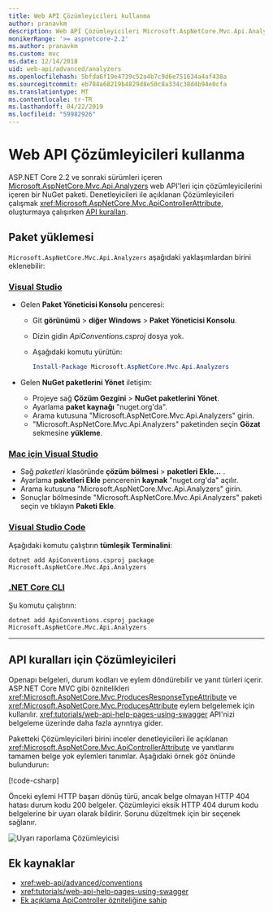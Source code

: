 ```yaml
---
title: Web API Çözümleyicileri kullanma
author: pranavkm
description: Web API Çözümleyicileri Microsoft.AspNetCore.Mvc.Api.Analyzers içinde hakkında bilgi edinin.
monikerRange: '>= aspnetcore-2.2'
ms.author: pranavkm
ms.custom: mvc
ms.date: 12/14/2018
uid: web-api/advanced/analyzers
ms.openlocfilehash: 5bfda6f19e4739c52a4b7c9d6e751634a4af438a
ms.sourcegitcommit: eb784a68219b4829d8e50c8a334c38d4b94e0cfa
ms.translationtype: MT
ms.contentlocale: tr-TR
ms.lasthandoff: 04/22/2019
ms.locfileid: "59982926"
---
```

# <a name="use-web-api-analyzers"></a>Web API Çözümleyicileri kullanma

ASP.NET Core 2.2 ve sonraki sürümleri içeren [Microsoft.AspNetCore.Mvc.Api.Analyzers](https://www.nuget.org/packages/Microsoft.AspNetCore.Mvc.Api.Analyzers) web API'leri için çözümleyicilerini içeren bir NuGet paketi. Denetleyicileri ile açıklanan Çözümleyicileri çalışmak <xref:Microsoft.AspNetCore.Mvc.ApiControllerAttribute>, oluşturmaya çalışırken [API kuralları](xref:web-api/advanced/conventions).

## <a name="package-installation"></a>Paket yüklemesi

`Microsoft.AspNetCore.Mvc.Api.Analyzers` aşağıdaki yaklaşımlardan birini eklenebilir:

### <a name="visual-studiotabvisual-studio"></a>[Visual Studio](#tab/visual-studio)

* Gelen **Paket Yöneticisi Konsolu** penceresi:
  * Git **görünümü** > **diğer Windows** > **Paket Yöneticisi Konsolu**.
  * Dizin gidin *ApiConventions.csproj* dosya yok.
  * Aşağıdaki komutu yürütün:

    ```powershell
    Install-Package Microsoft.AspNetCore.Mvc.Api.Analyzers
    ```

* Gelen **NuGet paketlerini Yönet** iletişim:
  * Projeye sağ **Çözüm Gezgini** > **NuGet paketlerini Yönet**.
  * Ayarlama **paket kaynağı** "nuget.org'da".
  * Arama kutusuna "Microsoft.AspNetCore.Mvc.Api.Analyzers" girin.
  * "Microsoft.AspNetCore.Mvc.Api.Analyzers" paketinden seçin **Gözat** sekmesine **yükleme**.

### <a name="visual-studio-for-mactabvisual-studio-mac"></a>[Mac için Visual Studio](#tab/visual-studio-mac)

* Sağ *paketleri* klasöründe **çözüm bölmesi** > **paketleri Ekle...** .
* Ayarlama **paketleri Ekle** pencerenin **kaynak** "nuget.org'da" açılır.
* Arama kutusuna "Microsoft.AspNetCore.Mvc.Api.Analyzers" girin.
* Sonuçlar bölmesinde "Microsoft.AspNetCore.Mvc.Api.Analyzers" paketi seçin ve tıklayın **Paketi Ekle**.

### <a name="visual-studio-codetabvisual-studio-code"></a>[Visual Studio Code](#tab/visual-studio-code)

Aşağıdaki komutu çalıştırın **tümleşik Terminalini**:

```console
dotnet add ApiConventions.csproj package Microsoft.AspNetCore.Mvc.Api.Analyzers
```

### <a name="net-core-clitabnetcore-cli"></a>[.NET Core CLI](#tab/netcore-cli)

Şu komutu çalıştırın:

```console
dotnet add ApiConventions.csproj package Microsoft.AspNetCore.Mvc.Api.Analyzers
```

---

## <a name="analyzers-for-api-conventions"></a>API kuralları için Çözümleyicileri

Openapı belgeleri, durum kodları ve eylem döndürebilir ve yanıt türleri içerir. ASP.NET Core MVC gibi öznitelikleri <xref:Microsoft.AspNetCore.Mvc.ProducesResponseTypeAttribute> ve <xref:Microsoft.AspNetCore.Mvc.ProducesAttribute> eylem belgelemek için kullanılır. <xref:tutorials/web-api-help-pages-using-swagger> API'nizi belgeleme üzerinde daha fazla ayrıntıya gider.

Paketteki Çözümleyicileri birini inceler denetleyicileri ile açıklanan <xref:Microsoft.AspNetCore.Mvc.ApiControllerAttribute> ve yanıtlarını tamamen belge yok eylemleri tanımlar. Aşağıdaki örnek göz önünde bulundurun:

[!code-csharp[](conventions/sample/Controllers/ContactsController.cs?name=missing404docs&highlight=9)]

Önceki eylemi HTTP başarı dönüş türü, ancak belge olmayan HTTP 404 hatası durum kodu 200 belgeler. Çözümleyici eksik HTTP 404 durum kodu belgelerine bir uyarı olarak bildirir. Sorunu düzeltmek için bir seçenek sağlanır.

![Uyarı raporlama Çözümleyicisi](conventions/_static/Analyzer.gif)

## <a name="additional-resources"></a>Ek kaynaklar

* <xref:web-api/advanced/conventions>
* <xref:tutorials/web-api-help-pages-using-swagger>
* [Ek açıklama ApiController özniteliğine sahip](xref:web-api/index#annotation-with-apicontroller-attribute)
